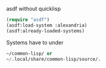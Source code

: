 asdf without quicklisp
```lisp
(require "asdf")
(asdf:load-system :alexandria)
(asdf:already-loaded-systems)
```

Systems have to under
```lisp
~/common-lisp/ or
~/.local/share/common-lisp/source/.
```
